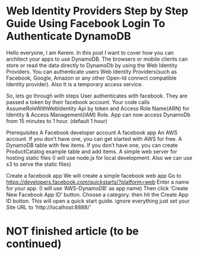# Web Identity Providers Step by Step Guide Using Facebook Login To Authenticate DynamoDB

 Hello everyone, I am Kerem. In this post I want to cover how you can architect your apps to use DynamoDB. The browsers or mobile clients can store or read the data directly to DynamoDb by using the Web Identity Providers. You can authenticate users Web Identity Providers(such as Facebook, Google, Amazon or any other Open-Id connect compatible Identity provider). Also It is a temporary access service.

So, lets go through with steps
User authenticates with facebook.
They are passed a token by their facebook account.
Your code calls AssumeRoleWithWebIdentity Api by token and Access Role Name(ARN) for Identity & Access Management(IAM) Role.
App can now access DynamoDb from 15 minutes to 1 hour. (default 1 hour)

Prerequisites
A Facebook developer account
A facebook app
An AWS account. If you don’t have one, you can get started with AWS for free.
A DynamoDB table with few items. If you don’t have one, you can create ProductCatalog example table and add items.
A simple web server for hosting static files (I will use node.js for local development. Also we can use s3 to serve the static files)


Create a facebook app
We will create a simple facebook web app
Go to https://developers.facebook.com/quickstarts/?platform=web
Enter a name for your app. (I will use ‘AWS-DynamoDB’ as app name) Then click ‘Create New Facebook App ID’ button.
Choose a category. then hit the Create App ID button.
This will open a quick start guide. ignore everything just set your Site URL to ‘http://localhost:8888/’


# NOT finished article (to be continued)

